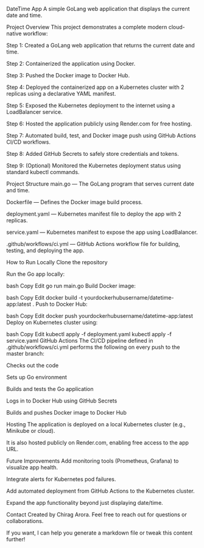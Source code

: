 DateTime App
A simple GoLang web application that displays the current date and time.

Project Overview
This project demonstrates a complete modern cloud-native workflow:

Step 1: Created a GoLang web application that returns the current date and time.

Step 2: Containerized the application using Docker.

Step 3: Pushed the Docker image to Docker Hub.

Step 4: Deployed the containerized app on a Kubernetes cluster with 2 replicas using a declarative YAML manifest.

Step 5: Exposed the Kubernetes deployment to the internet using a LoadBalancer service.

Step 6: Hosted the application publicly using Render.com for free hosting.

Step 7: Automated build, test, and Docker image push using GitHub Actions CI/CD workflows.

Step 8: Added GitHub Secrets to safely store credentials and tokens.

Step 9: (Optional) Monitored the Kubernetes deployment status using standard kubectl commands.

Project Structure
main.go — The GoLang program that serves current date and time.

Dockerfile — Defines the Docker image build process.

deployment.yaml — Kubernetes manifest file to deploy the app with 2 replicas.

service.yaml — Kubernetes manifest to expose the app using LoadBalancer.

.github/workflows/ci.yml — GitHub Actions workflow file for building, testing, and deploying the app.

How to Run Locally
Clone the repository

Run the Go app locally:

bash
Copy
Edit
go run main.go
Build Docker image:

bash
Copy
Edit
docker build -t yourdockerhubusername/datetime-app:latest .
Push to Docker Hub:

bash
Copy
Edit
docker push yourdockerhubusername/datetime-app:latest
Deploy on Kubernetes cluster using:

bash
Copy
Edit
kubectl apply -f deployment.yaml
kubectl apply -f service.yaml
GitHub Actions
The CI/CD pipeline defined in .github/workflows/ci.yml performs the following on every push to the master branch:

Checks out the code

Sets up Go environment

Builds and tests the Go application

Logs in to Docker Hub using GitHub Secrets

Builds and pushes Docker image to Docker Hub

Hosting
The application is deployed on a local Kubernetes cluster (e.g., Minikube or cloud).

It is also hosted publicly on Render.com, enabling free access to the app URL.

Future Improvements
Add monitoring tools (Prometheus, Grafana) to visualize app health.

Integrate alerts for Kubernetes pod failures.

Add automated deployment from GitHub Actions to the Kubernetes cluster.

Expand the app functionality beyond just displaying date/time.

Contact
Created by Chirag Arora.
Feel free to reach out for questions or collaborations.

If you want, I can help you generate a markdown file or tweak this content further!
